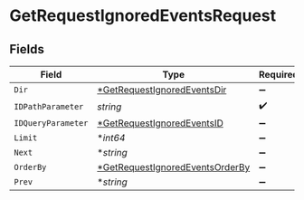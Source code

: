 # GetRequestIgnoredEventsRequest


## Fields

| Field                                                                                        | Type                                                                                         | Required                                                                                     | Description                                                                                  |
| -------------------------------------------------------------------------------------------- | -------------------------------------------------------------------------------------------- | -------------------------------------------------------------------------------------------- | -------------------------------------------------------------------------------------------- |
| `Dir`                                                                                        | [*GetRequestIgnoredEventsDir](../../models/operations/getrequestignoredeventsdir.md)         | :heavy_minus_sign:                                                                           | N/A                                                                                          |
| `IDPathParameter`                                                                            | *string*                                                                                     | :heavy_check_mark:                                                                           | N/A                                                                                          |
| `IDQueryParameter`                                                                           | [*GetRequestIgnoredEventsID](../../models/operations/getrequestignoredeventsid.md)           | :heavy_minus_sign:                                                                           | N/A                                                                                          |
| `Limit`                                                                                      | **int64*                                                                                     | :heavy_minus_sign:                                                                           | N/A                                                                                          |
| `Next`                                                                                       | **string*                                                                                    | :heavy_minus_sign:                                                                           | N/A                                                                                          |
| `OrderBy`                                                                                    | [*GetRequestIgnoredEventsOrderBy](../../models/operations/getrequestignoredeventsorderby.md) | :heavy_minus_sign:                                                                           | N/A                                                                                          |
| `Prev`                                                                                       | **string*                                                                                    | :heavy_minus_sign:                                                                           | N/A                                                                                          |